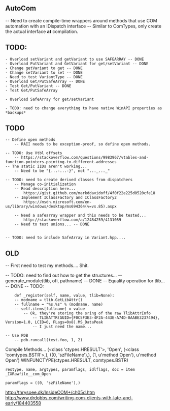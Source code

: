 ## AutoCom

-- Need to create compile-time wrappers around methods that use COM automation with an IDispatch interface
    -- Similar to ComTypes, only create the actual interface **at** compilation.

## TODO: 
    - Overload setVariant and getVariant to use SAFEARRAY -- DONE
    - Overload PutVariant and GetVariant for get/setVariant -- DONE
    - Change getVariant to get -- DONE
    - Change setVariant to set -- DONE
    - Need to test VariantType -- DONE
    - Overload Get/PutSafeArray -- DONE
    - Test Get/PutVariant -- DONE
    - Test Get/PutSafeArray

    - Overload SafeArray for get/setVariant

    - TODO: need to change everything to have native WinAPI properties as *backups*


## TODO
    -- Define open methods
        -- RAII needs to be exception-proof, so define open methods.

    -- TODO: Use Vtbl offsets
        -- https://stackoverflow.com/questions/9983967/vtables-and-function-pointers-pointing-to-different-addresses
    -- The static IIDs aren't working...
        -- Need to be "{...-...-}", not "..._..._"

    -- TODO: need to create derived classes from dispatchers
        -- Manage co-initialization
        -- Read description here... 
            https://gist.github.com/markddavidoff/4f0f22e225d0520cfe18
        -- Implement IClassFactory and IClassFactory2 
            https://msdn.microsoft.com/en-us/library/windows/desktop/ms694364(v=vs.85).aspx

        -- Need a safearray wrapper and this needs to be tested...
            http://stackoverflow.com/a/12484259/4131059
        -- Need to test unions... -- DONE


    -- TODO: need to include SafeArray in Variant.hpp....

## OLD
-- First need to test my methods.... Shit.


-- TODO: need to find out how to get the structures...
    -- generate_module(tlib, ofi, pathname) -- DONE
    -- Equality operation for tlib... -- DONE
    -- TODO:

        def _register(self, name, value, tlib=None):
        -- modname = tlib.GetLibAttr()
        -- fullname = "%s.%s" % (modname, name)
        -- self.items[fullname] = value
            -- Ok, they're storing the sring of the raw TlibAttrInfo
                -- TLIBATTR(GUID={F0C5F3E3-4F2A-443E-A74D-0AABE3237494}, Version=1.0, LCID=0, FLags=0x8).MS_DataPeak
                -- I just need the name...

    -- Use PDB
        -- pdb.runcall(test.foo, 1, 2)


Compile Methods...
    (<class 'ctypes.HRESULT'>, 'Open', (<class 'comtypes.BSTR'>,), ((0, 'szFileName'),), (1, u'method Open'), u'method Open')
    WINFUNCTYPE(ctypes.HRESULT, comtypes.BSTR)

    restype, name, argtypes, paramflags, idlflags, doc = item
    _IXRawfile__com_Open

    paramflags = ((0, 'szFileName'),)


http://thrysoee.dk/InsideCOM+/ch05d.htm
http://www.drdobbs.com/writing-com-clients-with-late-and-early/184403558

